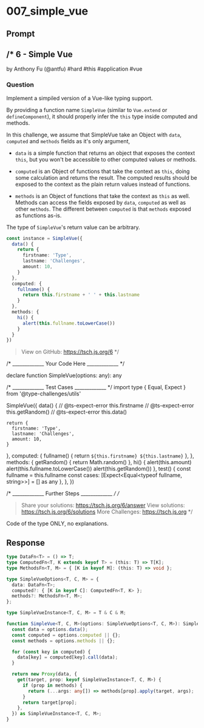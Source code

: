 # 007_simple_vue

## Prompt

/*
  6 - Simple Vue
  -------
  by Anthony Fu (@antfu) #hard #this #application #vue

  ### Question

  Implement a simpiled version of a Vue-like typing support.

  By providing a function name `SimpleVue` (similar to `Vue.extend` or `defineComponent`), it should properly infer the `this` type inside computed and methods.

  In this challenge, we assume that SimpleVue take an Object with `data`, `computed` and `methods` fields as it's only argument,

  - `data` is a simple function that returns an object that exposes the context `this`, but you won't be accessible to other computed values or methods.

  - `computed` is an Object of functions that take the context as `this`, doing some calculation and returns the result. The computed results should be exposed to the context as the plain return values instead of functions.

  - `methods` is an Object of functions that take the context as `this` as well. Methods can access the fields exposed by `data`, `computed` as well as other `methods`. The different between `computed` is that `methods` exposed as functions as-is.

  The type of `SimpleVue`'s return value can be arbitrary.

  ```ts
  const instance = SimpleVue({
    data() {
      return {
        firstname: 'Type',
        lastname: 'Challenges',
        amount: 10,
      }
    },
    computed: {
      fullname() {
        return this.firstname + ' ' + this.lastname
      }
    },
    methods: {
      hi() {
        alert(this.fullname.toLowerCase())
      }
    }
  })
  ```

  > View on GitHub: https://tsch.js.org/6
*/

/* _____________ Your Code Here _____________ */

declare function SimpleVue(options: any): any

/* _____________ Test Cases _____________ */
import type { Equal, Expect } from '@type-challenges/utils'

SimpleVue({
  data() {
    // @ts-expect-error
    this.firstname
    // @ts-expect-error
    this.getRandom()
    // @ts-expect-error
    this.data()

    return {
      firstname: 'Type',
      lastname: 'Challenges',
      amount: 10,
    }
  },
  computed: {
    fullname() {
      return `${this.firstname} ${this.lastname}`
    },
  },
  methods: {
    getRandom() {
      return Math.random()
    },
    hi() {
      alert(this.amount)
      alert(this.fullname.toLowerCase())
      alert(this.getRandom())
    },
    test() {
      const fullname = this.fullname
      const cases: [Expect<Equal<typeof fullname, string>>] = [] as any
    },
  },
})

/* _____________ Further Steps _____________ */
/*
  > Share your solutions: https://tsch.js.org/6/answer
  > View solutions: https://tsch.js.org/6/solutions
  > More Challenges: https://tsch.js.org
*/

Code of the type ONLY, no explanations.

## Response

```typescript
type DataFn<T> = () => T;
type ComputedFn<T, K extends keyof T> = (this: T) => T[K];
type MethodsFn<T, M> = { [K in keyof M]: (this: T) => void };

type SimpleVueOptions<T, C, M> = {
  data: DataFn<T>;
  computed?: { [K in keyof C]: ComputedFn<T, K> };
  methods?: MethodsFn<T, M>;
};

type SimpleVueInstance<T, C, M> = T & C & M;

function SimpleVue<T, C, M>(options: SimpleVueOptions<T, C, M>): SimpleVueInstance<T, C, M> {
  const data = options.data();
  const computed = options.computed || {};
  const methods = options.methods || {};

  for (const key in computed) {
    data[key] = computed[key].call(data);
  }

  return new Proxy(data, {
    get(target, prop: keyof SimpleVueInstance<T, C, M>) {
      if (prop in methods) {
        return (...args: any[]) => methods[prop].apply(target, args);
      }
      return target[prop];
    },
  }) as SimpleVueInstance<T, C, M>;
}
```

